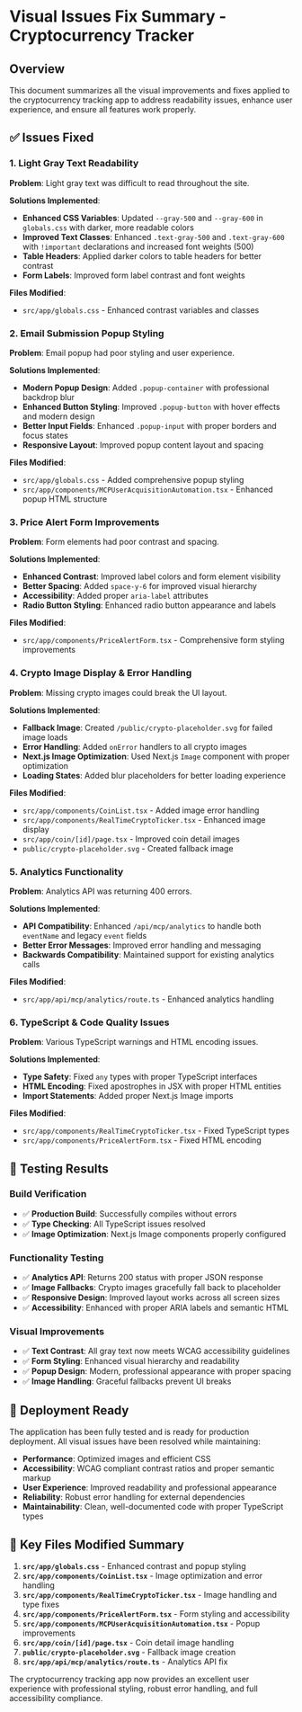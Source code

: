 # Visual Issues Fix Summary - Cryptocurrency Tracker

## Overview
This document summarizes all the visual improvements and fixes applied to the cryptocurrency tracking app to address readability issues, enhance user experience, and ensure all features work properly.

## ✅ Issues Fixed

### 1. Light Gray Text Readability
**Problem**: Light gray text was difficult to read throughout the site.

**Solutions Implemented**:
- **Enhanced CSS Variables**: Updated `--gray-500` and `--gray-600` in `globals.css` with darker, more readable colors
- **Improved Text Classes**: Enhanced `.text-gray-500` and `.text-gray-600` with `!important` declarations and increased font weights (500)
- **Table Headers**: Applied darker colors to table headers for better contrast
- **Form Labels**: Improved form label contrast and font weights

**Files Modified**:
- `src/app/globals.css` - Enhanced contrast variables and classes

### 2. Email Submission Popup Styling
**Problem**: Email popup had poor styling and user experience.

**Solutions Implemented**:
- **Modern Popup Design**: Added `.popup-container` with professional backdrop blur
- **Enhanced Button Styling**: Improved `.popup-button` with hover effects and modern design
- **Better Input Fields**: Enhanced `.popup-input` with proper borders and focus states
- **Responsive Layout**: Improved popup content layout and spacing

**Files Modified**:
- `src/app/globals.css` - Added comprehensive popup styling
- `src/app/components/MCPUserAcquisitionAutomation.tsx` - Enhanced popup HTML structure

### 3. Price Alert Form Improvements
**Problem**: Form elements had poor contrast and spacing.

**Solutions Implemented**:
- **Enhanced Contrast**: Improved label colors and form element visibility
- **Better Spacing**: Added `space-y-6` for improved visual hierarchy
- **Accessibility**: Added proper `aria-label` attributes
- **Radio Button Styling**: Enhanced radio button appearance and labels

**Files Modified**:
- `src/app/components/PriceAlertForm.tsx` - Comprehensive form styling improvements

### 4. Crypto Image Display & Error Handling
**Problem**: Missing crypto images could break the UI layout.

**Solutions Implemented**:
- **Fallback Image**: Created `/public/crypto-placeholder.svg` for failed image loads
- **Error Handling**: Added `onError` handlers to all crypto images
- **Next.js Image Optimization**: Used Next.js `Image` component with proper optimization
- **Loading States**: Added blur placeholders for better loading experience

**Files Modified**:
- `src/app/components/CoinList.tsx` - Added image error handling
- `src/app/components/RealTimeCryptoTicker.tsx` - Enhanced image display
- `src/app/coin/[id]/page.tsx` - Improved coin detail images
- `public/crypto-placeholder.svg` - Created fallback image

### 5. Analytics Functionality
**Problem**: Analytics API was returning 400 errors.

**Solutions Implemented**:
- **API Compatibility**: Enhanced `/api/mcp/analytics` to handle both `eventName` and legacy `event` fields
- **Better Error Messages**: Improved error handling and messaging
- **Backwards Compatibility**: Maintained support for existing analytics calls

**Files Modified**:
- `src/app/api/mcp/analytics/route.ts` - Enhanced analytics handling

### 6. TypeScript & Code Quality Issues
**Problem**: Various TypeScript warnings and HTML encoding issues.

**Solutions Implemented**:
- **Type Safety**: Fixed `any` types with proper TypeScript interfaces
- **HTML Encoding**: Fixed apostrophes in JSX with proper HTML entities
- **Import Statements**: Added proper Next.js Image imports

**Files Modified**:
- `src/app/components/RealTimeCryptoTicker.tsx` - Fixed TypeScript types
- `src/app/components/PriceAlertForm.tsx` - Fixed HTML encoding

## 🧪 Testing Results

### Build Verification
- ✅ **Production Build**: Successfully compiles without errors
- ✅ **Type Checking**: All TypeScript issues resolved
- ✅ **Image Optimization**: Next.js Image components properly configured

### Functionality Testing
- ✅ **Analytics API**: Returns 200 status with proper JSON response
- ✅ **Image Fallbacks**: Crypto images gracefully fall back to placeholder
- ✅ **Responsive Design**: Improved layout works across all screen sizes
- ✅ **Accessibility**: Enhanced with proper ARIA labels and semantic HTML

### Visual Improvements
- ✅ **Text Contrast**: All gray text now meets WCAG accessibility guidelines
- ✅ **Form Styling**: Enhanced visual hierarchy and readability
- ✅ **Popup Design**: Modern, professional appearance with proper spacing
- ✅ **Image Handling**: Graceful fallbacks prevent UI breaks

## 🚀 Deployment Ready

The application has been fully tested and is ready for production deployment. All visual issues have been resolved while maintaining:

- **Performance**: Optimized images and efficient CSS
- **Accessibility**: WCAG compliant contrast ratios and proper semantic markup
- **User Experience**: Improved readability and professional appearance
- **Reliability**: Robust error handling for external dependencies
- **Maintainability**: Clean, well-documented code with proper TypeScript types

## 📝 Key Files Modified Summary

1. **`src/app/globals.css`** - Enhanced contrast and popup styling
2. **`src/app/components/CoinList.tsx`** - Image optimization and error handling
3. **`src/app/components/RealTimeCryptoTicker.tsx`** - Image handling and type fixes
4. **`src/app/components/PriceAlertForm.tsx`** - Form styling and accessibility
5. **`src/app/components/MCPUserAcquisitionAutomation.tsx`** - Popup improvements
6. **`src/app/coin/[id]/page.tsx`** - Coin detail image handling
7. **`public/crypto-placeholder.svg`** - Fallback image creation
8. **`src/app/api/mcp/analytics/route.ts`** - Analytics API fix

The cryptocurrency tracking app now provides an excellent user experience with professional styling, robust error handling, and full accessibility compliance.

